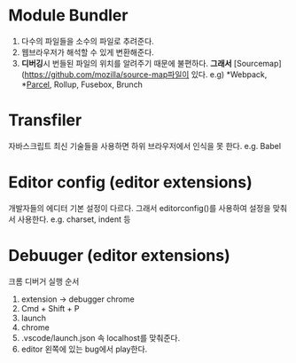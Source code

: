 Module Bundler
===
1. 다수의 파일들을 소수의 파일로 추려준다. 
2. 웹브라우저가 해석할 수 있게 변환해준다.
3. **디버깅**시 번들된 파일의 위치를 알려주기 때문에 불편하다.
**그래서** [Sourcemap](https://github.com/mozilla/source-map파일이 있다.
e.g) *Webpack, *[Parcel](https://github.com/parcel-bundler/parcel), Rollup, Fusebox, Brunch

Transfiler
===
자바스크립트 최신 기술들을 사용하면 하위 브라우저에서 인식을 못 한다.
e.g. Babel 

Editor config (editor extensions)
===
개발자들의 에디터 기본 설정이 다르다.
그래서 editorconfig()를 사용하여 설정을 맞춰서 사용한다.
e.g. charset, indent 등

Debuuger (editor extensions)
===
크롬 디버거 실행 순서
1. extension -> debugger chrome
2. Cmd + Shift + P
3. launch
4. chrome
5. .vscode/launch.json 속 localhost를 맞춰준다.
6. editor 왼쪽에 있는 bug에서 play한다.
